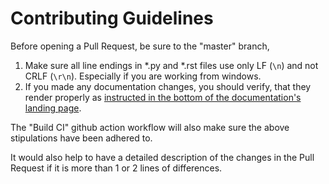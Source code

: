 # Contributing Guidelines

Before opening a Pull Request, be sure to the "master" branch,

1. Make sure all line endings in \*.py and \*.rst files use only LF (`\n`) and not CRLF (`\r\n`). Especially if you are working from windows.
2. If you made any documentation changes, you should verify, that they render properly as [instructed in the bottom of the documentation's landing page](https://circuitpython-nrf24l01.readthedocs.io/en/latest/#sphinx-documentation).

The "Build CI" github action workflow will also make sure the above stipulations have been adhered to.

It would also help to have a detailed description of the changes in the Pull Request if it is more than 1 or 2 lines of differences.
